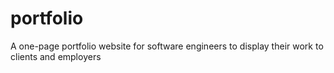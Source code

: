 # portfolio
A one-page portfolio website for software engineers to display their work to clients and employers 
